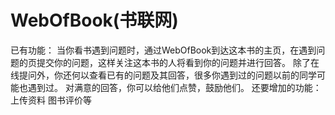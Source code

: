 # WebOfBook(书联网)
已有功能：
当你看书遇到问题时，通过WebOfBook到达这本书的主页，在遇到问题的页提交你的问题，这样关注这本书的人将看到你的问题并进行回答。
除了在线提问外，你还何以查看已有的问题及其回答，很多你遇到过的问题以前的同学可能也遇到过。
对满意的回答，你可以给他们点赞，鼓励他们。
还要增加的功能：
上传资料
图书评价等
